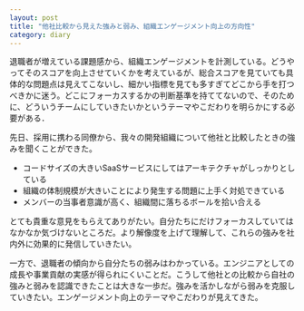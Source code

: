 ```yaml
---
layout: post
title: "他社比較から見えた強みと弱み、組織エンゲージメント向上の方向性"
category: diary
---
```

退職者が増えている課題感から、組織エンゲージメントを計測している。どうやってそのスコアを向上させていくかを考えているが、総合スコアを見ていても具体的な問題点は見えてこないし、細かい指標を見ても多すぎてどこから手を打つべきかに迷う。どこにフォーカスするかの判断基準を持ててないので、そのために、どういうチームにしていきたいかというテーマやこだわりを明らかにする必要がある．

先日、採用に携わる同僚から、我々の開発組織について他社と比較したときの強みを聞くことができた。

* コードサイズの大きいSaaSサービスにしてはアーキテクチャがしっかりとしている
* 組織の体制規模が大きいことにより発生する問題に上手く対処できている
* メンバーの当事者意識が高く、組織間に落ちるボールを拾い合える

とても貴重な意見をもらえてありがたい。自分たちにだけフォーカスしていてはなかなか気づけないところだ。より解像度を上げて理解して、これらの強みを社内外に効果的に発信していきたい。

一方で、退職者の傾向から自分たちの弱みはわかっている。エンジニアとしての成長や事業貢献の実感が得られにくいことだ。こうして他社との比較から自社の強みと弱みを認識できたことは大きな一歩だ。強みを活かしながら弱みを克服していきたい。エンゲージメント向上のテーマやこだわりが見えてきた。